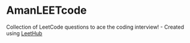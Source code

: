 # AmanLEETcode
Collection of LeetCode questions to ace the coding interview! - Created using [LeetHub](https://github.com/QasimWani/LeetHub)
